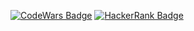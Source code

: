 [![CodeWars Badge](https://www.codewars.com/users/movsumlu/badges/large)](https://www.codewars.com/users/movsumlu)
[![HackerRank Badge](https://encrypted-tbn0.gstatic.com/images?q=tbn:ANd9GcR8NKRBjXdEQrvBersJ0CB67CvrMlu9fwneHQ&usqp=CAU)](https://www.hackerrank.com/certificates/9ac1372c2f63)
